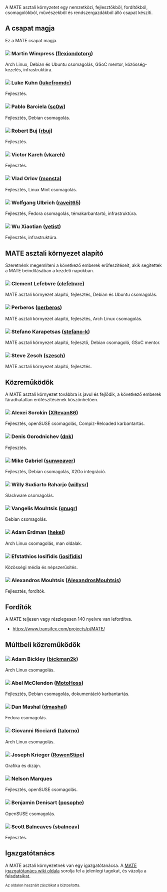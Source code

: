 <!--
.. link:
.. description:
.. tags:
.. date: 2011-12-05 07:25:21
.. title: Csapat
.. slug: team
-->

A MATE asztali környzetet egy nemzetközi, fejlesztőkből,
fordítókból, csomagolókból, művészekből és rendszergazdákból álló
csapat készíti.

## A csapat magja

Ez a MATE csapat magja.

### ![](/assets/img/flags/32/United%20Kingdom\(Great%20Britain\).png) Martin Wimpress ([flexiondotorg](https://github.com/flexiondotorg))

Arch Linux, Debian és Ubuntu csomagolás, GSoC mentor, közösség-kezelés, infrastruktúra.

### ![](/assets/img/flags/32/USA.png) Luke Kuhn ([lukefromdc](https://github.com/lukefromdc))

Fejlesztés.

### ![](/assets/img/flags/32/Galicia.png) Pablo Barciela ([sc0w](https://github.com/sc0w))

Fejlesztés, Debian csomagolás.

### ![](/assets/img/flags/32/Catalonia.png) Robert Buj ([rbuj](https://github.com/rbuj))

Fejlesztés.

### ![](/assets/img/flags/32/Puerto%20Rico.png) Victor Kareh ([vkareh](https://github.com/vkareh))

Fejlesztés.

### ![](/assets/img/flags/32/Russian%20Federation.png) Vlad Orlov ([monsta](https://github.com/monsta))

Fejlesztés, Linux Mint csomagolás.

### ![](/assets/img/flags/32/Germany.png) Wolfgang Ulbrich ([raveit65](https://github.com/raveit65))

Fejlesztés, Fedora csomagolás, témakarbantartó, infrastruktúra.

### ![](/assets/img/flags/32/China.png) Wu Xiaotian ([yetist](https://github.com/yetist))

Fejlesztés, infrastruktúra.



## MATE asztali környezet alapító

Szeretnénk megemlíteni a következő emberek erőfeszítéseit, akik segítettek
a MATE beindításában a kezdeti napokban.

### ![](/assets/img/flags/32/France.png) Clement Lefebvre ([clefebvre](https://github.com/clefebvre))

MATE asztali környezet alapító, fejlesztés, Debian és Ubuntu csomagolás.

### ![](/assets/img/flags/32/Argentina.png) Perberos ([perberos](https://github.com/perberos))

MATE asztali környezet alapító, fejlesztés, Arch Linux csomagolás.

### ![](/assets/img/flags/32/Italy.png) Stefano Karapetsas ([stefano-k](https://github.com/stefano-k))

MATE asztali környezet alapító, fejlesztő, Debian csomagoló, GSoC mentor.

### ![](/assets/img/flags/32/USA.png) Steve Zesch ([szesch](https://github.com/szesch))

MATE asztali környezet alapító, fejlesztés.



## Közreműködők

A MATE asztali környezet továbbra is javul és fejlődik, a következő
emberek fáradhatatlan erőfészítésének köszönhetően.

### ![](/assets/img/flags/32/Russian%20Federation.png) Alexei Sorokin ([XRevan86](https://github.com/XRevan86))

Fejlesztés, openSUSE csomagolás, Compiz-Reloaded karbantartás.

### ![](/assets/img/flags/32/Russian%20Federation.png) Denis Gorodnichev ([dnk](https://github.com/dnk))

Fejlesztés.

### ![](/assets/img/flags/32/Germany.png) Mike Gabriel ([sunweaver](https://github.com/sunweaver))

Fejlesztés, Debian csomagolás, X2Go integráció.

### ![](/assets/img/flags/32/Indonesia.png) Willy Sudiarto Raharjo ([willysr](https://github.com/willysr))

Slackware csomagolás.

### ![](/assets/img/flags/32/Greece.png) Vangelis Mouhtsis ([gnugr](https://github.com/gnugr))

Debian csomagolás.

### ![](/assets/img/flags/32/USA.png) Adam Erdman ([hekel](https://github.com/hekel))

Arch Linux csomagolás, man oldalak.

### ![](/assets/img/flags/32/Greece.png) Efstathios Iosifidis ([iosifidis](https://github.com/iosifidis))

Közösségi média és népszerűsítés.

### ![](/assets/img/flags/32/Greece.png) Alexandros Mouhtsis ([AlexandrosMouhtsis](https://github.com/AlexandrosMouhtsis))

Fejlesztés, fordítók.



## Fordítók

A MATE teljesen vagy részlegesen 140 nyelvre van lefordítva.

  * <https://www.transifex.com/projects/p/MATE/>



## Múltbeli közreműködők

### ![](/assets/img/flags/32/USA.png) Adam Bickley ([bickman2k](https://github.com/bickman2k))

Arch Linux csomagolás.

### ![](/assets/img/flags/32/USA.png) Abel McClendon ([MotoHoss](https://github.com/MotoHoss))

Fejlesztés, Debian csomagolás, dokumentáció karbantartás.

### ![](/assets/img/flags/32/USA.png) Dan Mashal ([dmashal](https://github.com/dmashal))

Fedora csomagolás.

### ![](/assets/img/flags/32/Italy.png) Giovanni Ricciardi ([talorno](https://github.com/talorno))

Arch Linux csomagolás.

### ![](/assets/img/flags/32/USA.png) Joseph Krieger ([RowenStipe](https://github.com/RowenStipe))

Grafika és dizájn.

### ![](/assets/img/flags/32/Portugal.png) Nelson Marques

Fejlesztés, openSUSE csomagolás.

### ![](/assets/img/flags/32/France.png) Benjamin Denisart ([posophe](https://github.com/posophe))

OpenSUSE csomagolás.

### ![](/assets/img/flags/32/Canada.png) Scott Balneaves ([sbalneav](https://github.com/sbalneav))

Fejlesztés.



## Igazgatótanács

A MATE asztali környezetnek van egy igazgatótanácsa. A
[MATE igazgatótanács wiki oldala](https://wiki.mate-desktop.com/board)
sorolja fel a jelenlegi tagokat, és vázolja a feladataikat.

<small>
Az oldalon használt zászlókat a <http://www.icondrawer.com> biztosította.
</small>
